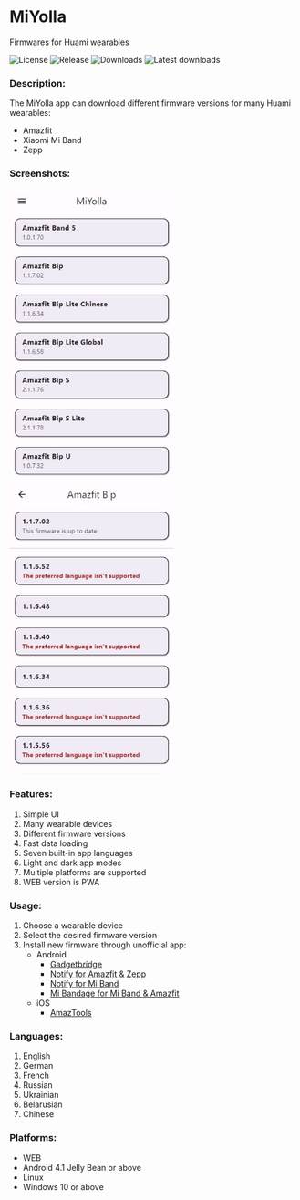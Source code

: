 # MiYolla
Firmwares for Huami wearables

![License](https://img.shields.io/github/license/Keddnyo/miyolla?label=License)
![Release](https://img.shields.io/github/v/release/Keddnyo/miyolla?label=Release)
![Downloads](https://img.shields.io/github/downloads/Keddnyo/miyolla/total?label=Downloads)
![Latest downloads](https://img.shields.io/github/downloads-pre/Keddnyo/miyolla/latest/total?label=Latest%20downloads)

### Description:
The MiYolla app can download different firmware versions for many Huami wearables:
* Amazfit
* Xiaomi Mi Band
* Zepp

### Screenshots:
<img src='assets/screenshots/devices.jpeg' height='512'> <img src='assets/screenshots/firmwares.jpeg' height='512'>

### Features:
1. Simple UI
2. Many wearable devices
3. Different firmware versions
4. Fast data loading
5. Seven built-in app languages
6. Light and dark app modes
7. Multiple platforms are supported
8. WEB version is PWA

### Usage:
1. Choose a wearable device
2. Select the desired firmware version
3. Install new firmware through unofficial app:
    * Android
        * [Gadgetbridge](https://gadgetbridge.org/)
        * [Notify for Amazfit & Zepp](https://play.google.com/store/apps/details?id=com.mc.amazfit1)
        * [Notify for Mi Band](https://play.google.com/store/apps/details?id=com.mc.miband1)
        * [Mi Bandage for Mi Band & Amazfit](https://play.google.com/store/apps/details?id=hu.tiborsosdevs.mibandage)
    * iOS
        * [AmazTools](https://amaztools.app/)

### Languages:
1. English
2. German
3. French
4. Russian
5. Ukrainian
6. Belarusian
7. Chinese

### Platforms:
* WEB
* Android 4.1 Jelly Bean or above
* Linux
* Windows 10 or above
